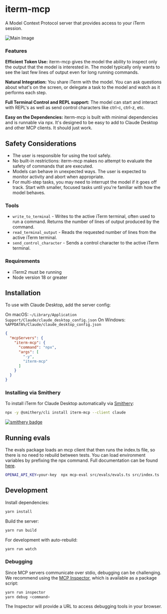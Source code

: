 # iterm-mcp 
A Model Context Protocol server that provides access to your iTerm session.

![Main Image](.github/images/demo.gif)

### Features

**Efficient Token Use:** iterm-mcp gives the model the ability to inspect only the output that the model is interested in. The model typically only wants to see the last few lines of output even for long running commands. 

**Natural Integration:** You share iTerm with the model. You can ask questions about what's on the screen, or delegate a task to the model and watch as it performs each step.

**Full Terminal Control and REPL support:** The model can start and interact with REPL's as well as send control characters like ctrl-c, ctrl-z, etc.

**Easy on the Dependencies:** iterm-mcp is built with minimal dependencies and is runnable via npx. It's designed to be easy to add to Claude Desktop and other MCP clients. It should just work.


## Safety Considerations

* The user is responsible for using the tool safely.
* No built-in restrictions: iterm-mcp makes no attempt to evaluate the safety of commands that are executed.
* Models can behave in unexpected ways. The user is expected to monitor activity and abort when appropriate.
* For multi-step tasks, you may need to interrupt the model if it goes off track. Start with smaller, focused tasks until you're familiar with how the model behaves. 

### Tools
- `write_to_terminal` - Writes to the active iTerm terminal, often used to run a command. Returns the number of lines of output produced by the command.
- `read_terminal_output` - Reads the requested number of lines from the active iTerm terminal.
- `send_control_character` - Sends a control character to the active iTerm terminal.

### Requirements

* iTerm2 must be running
* Node version 18 or greater


## Installation

To use with Claude Desktop, add the server config:

On macOS: `~/Library/Application Support/Claude/claude_desktop_config.json`
On Windows: `%APPDATA%/Claude/claude_desktop_config.json`

```json
{
  "mcpServers": {
    "iterm-mcp": {
      "command": "npx",
      "args": [
        "-y",
        "iterm-mcp"
      ]
    }
  }
}
```

### Installing via Smithery

To install iTerm for Claude Desktop automatically via [Smithery](https://smithery.ai/server/iterm-mcp):

```bash
npx -y @smithery/cli install iterm-mcp --client claude
```
[![smithery badge](https://smithery.ai/badge/iterm-mcp)](https://smithery.ai/server/iterm-mcp)



## Running evals

The evals package loads an mcp client that then runs the index.ts file, so there is no need to rebuild between tests. You can load environment variables by prefixing the npx command. Full documentation can be found [here](https://www.mcpevals.io/docs).

```bash
OPENAI_API_KEY=your-key  npx mcp-eval src/evals/evals.ts src/index.ts
```
## Development

Install dependencies:
```bash
yarn install
```

Build the server:
```bash
yarn run build
```

For development with auto-rebuild:
```bash
yarn run watch
```

### Debugging

Since MCP servers communicate over stdio, debugging can be challenging. We recommend using the [MCP Inspector](https://github.com/modelcontextprotocol/inspector), which is available as a package script:

```bash
yarn run inspector
yarn debug <command>
```

The Inspector will provide a URL to access debugging tools in your browser.
